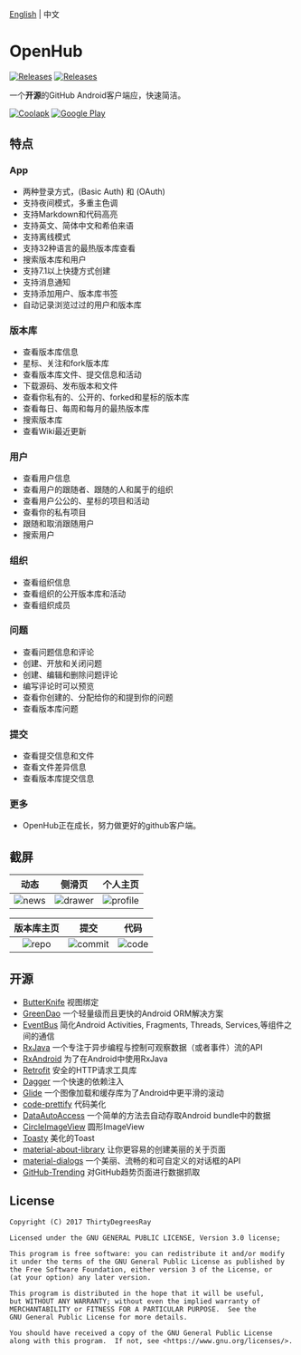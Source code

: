 [English](/README.md) | 中文
# OpenHub 
[![Releases](https://img.shields.io/badge/android-5.0%2B-brightgreen.svg)](https://www.coolapk.com/apk/com.thirtydegreesray.openhub)
[![Releases](https://img.shields.io/github/release/ThirtyDegreesRay/OpenHub.svg)](https://github.com/ThirtyDegreesRay/OpenHub/releases/latest)

一个**开源**的GitHub Android客户端应，快速简洁。

[![Coolapk](https://raw.githubusercontent.com/ThirtyDegreesRay/OpenHub/master/art/coolapk.png?raw=true)](https://www.coolapk.com/apk/com.thirtydegreesray.openhub)
[![Google Play](https://raw.githubusercontent.com/ThirtyDegreesRay/OpenHub/master/art/google_play.png?raw=true)](https://play.google.com/store/apps/details?id=com.thirtydegreesray.openhub)

## 特点

### App
* 两种登录方式，(Basic Auth) 和 (OAuth)
* 支持夜间模式，多重主色调
* 支持Markdown和代码高亮
* 支持英文、简体中文和希伯来语
* 支持离线模式
* 支持32种语言的最热版本库查看
* 搜索版本库和用户
* 支持7.1以上快捷方式创建
* 支持消息通知
* 支持添加用户、版本库书签
* 自动记录浏览过过的用户和版本库

### 版本库
* 查看版本库信息
* 星标、关注和fork版本库
* 查看版本库文件、提交信息和活动
* 下载源码、发布版本和文件
* 查看你私有的、公开的、forked和星标的版本库
* 查看每日、每周和每月的最热版本库
* 搜索版本库
* 查看Wiki最近更新

### 用户
* 查看用户信息
* 查看用户的跟随者、跟随的人和属于的组织
* 查看用户公公的、星标的项目和活动
* 查看你的私有项目
* 跟随和取消跟随用户
* 搜索用户

### 组织
* 查看组织信息
* 查看组织的公开版本库和活动
* 查看组织成员

### 问题
* 查看问题信息和评论
* 创建、开放和关闭问题
* 创建、编辑和删除问题评论
* 编写评论时可以预览
* 查看你创建的、分配给你的和提到你的问题
* 查看版本库问题

### 提交
* 查看提交信息和文件
* 查看文件差异信息
* 查看版本库提交信息

### 更多
* OpenHub正在成长，努力做更好的github客户端。

## 截屏

| 动态 | 侧滑页 | 个人主页 |
|:-:|:-:|:-:|
| ![news](https://raw.githubusercontent.com/ThirtyDegreesRay/OpenHub/master/art/news.png?raw=true) | ![drawer](https://raw.githubusercontent.com/ThirtyDegreesRay/OpenHub/master/art/drawer.png?raw=true) | ![profile](https://raw.githubusercontent.com/ThirtyDegreesRay/OpenHub/master/art/profile.png?raw=true) |

| 版本库主页 | 提交 | 代码 |
|:-:|:-:|:-:|
| ![repo](https://raw.githubusercontent.com/ThirtyDegreesRay/OpenHub/master/art/repo.png?raw=true) | ![commit](https://raw.githubusercontent.com/ThirtyDegreesRay/OpenHub/master/art/commit.png?raw=true) | ![code](https://raw.githubusercontent.com/ThirtyDegreesRay/OpenHub/master/art/code.png?raw=true) |

## 开源

* [ButterKnife](https://github.com/JakeWharton/butterknife) 视图绑定
* [GreenDao](https://github.com/greenrobot/greenDAO) 一个轻量级而且更快的Android ORM解决方案
* [EventBus](https://github.com/greenrobot/EventBus) 简化Android Activities, Fragments, Threads, Services,等组件之间的通信
* [RxJava](https://github.com/ReactiveX/RxJava) 一个专注于异步编程与控制可观察数据（或者事件）流的API
* [RxAndroid](https://github.com/ReactiveX/RxAndroid) 为了在Android中使用RxJava
* [Retrofit](https://github.com/square/retrofit) 安全的HTTP请求工具库
* [Dagger](https://github.com/google/dagger) 一个快速的依赖注入
* [Glide](https://github.com/bumptech/glide) 一个图像加载和缓存库为了Android中更平滑的滚动
* [code-prettify](https://github.com/google/code-prettify) 代码美化
* [DataAutoAccess](https://github.com/ThirtyDegreesRay/DataAutoAccess) 一个简单的方法去自动存取Android bundle中的数据
* [CircleImageView](https://github.com/vinc3m1/RoundedImageView) 圆形ImageView
* [Toasty](https://github.com/GrenderG/Toasty) 美化的Toast
* [material-about-library](https://github.com/daniel-stoneuk/material-about-library) 让你更容易的创建美丽的关于页面
* [material-dialogs](https://github.com/afollestad/material-dialogs) 一个美丽、流畅的和可自定义的对话框的API
* [GitHub-Trending](https://github.com/thedillonb/GitHub-Trending) 对GitHub趋势页面进行数据抓取

## License
    Copyright (C) 2017 ThirtyDegreesRay

    Licensed under the GNU GENERAL PUBLIC LICENSE, Version 3.0 license;

    This program is free software: you can redistribute it and/or modify
    it under the terms of the GNU General Public License as published by
    the Free Software Foundation, either version 3 of the License, or
    (at your option) any later version.

    This program is distributed in the hope that it will be useful,
    but WITHOUT ANY WARRANTY; without even the implied warranty of
    MERCHANTABILITY or FITNESS FOR A PARTICULAR PURPOSE.  See the
    GNU General Public License for more details.

    You should have received a copy of the GNU General Public License
    along with this program.  If not, see <https://www.gnu.org/licenses/>.